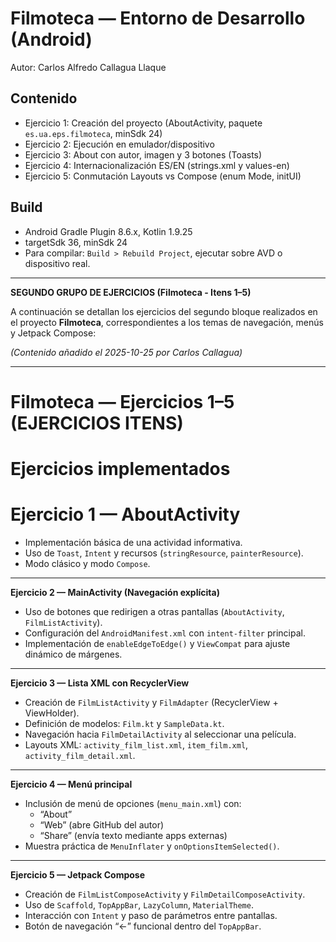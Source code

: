 # Filmoteca — Entorno de Desarrollo (Android)
Autor: Carlos Alfredo Callagua Llaque

## Contenido
- Ejercicio 1: Creación del proyecto (AboutActivity, paquete `es.ua.eps.filmoteca`, minSdk 24)
- Ejercicio 2: Ejecución en emulador/dispositivo
- Ejercicio 3: About con autor, imagen y 3 botones (Toasts)
- Ejercicio 4: Internacionalización ES/EN (strings.xml y values-en)
- Ejercicio 5: Conmutación Layouts vs Compose (enum Mode, initUI)

## Build
- Android Gradle Plugin 8.6.x, Kotlin 1.9.25
- targetSdk 36, minSdk 24
- Para compilar: `Build > Rebuild Project`, ejecutar sobre AVD o dispositivo real.

---

**SEGUNDO GRUPO DE EJERCICIOS (Filmoteca - Itens 1–5)**

A continuación se detallan los ejercicios del segundo bloque realizados en el proyecto **Filmoteca**, correspondientes a los temas de navegación, menús y Jetpack Compose:



*(Contenido añadido el 2025-10-25 por Carlos Callagua)*

------------------------------------------------------------------------------------------------------------------------------


#  Filmoteca — Ejercicios 1–5 (EJERCICIOS ITENS)
#  Ejercicios implementados

# **Ejercicio 1 — AboutActivity**
- Implementación básica de una actividad informativa.  
- Uso de `Toast`, `Intent` y recursos (`stringResource`, `painterResource`).
- Modo clásico y modo `Compose`.

---

**Ejercicio 2 — MainActivity (Navegación explícita)**
- Uso de botones que redirigen a otras pantallas (`AboutActivity`, `FilmListActivity`).
- Configuración del `AndroidManifest.xml` con `intent-filter` principal.
- Implementación de `enableEdgeToEdge()` y `ViewCompat` para ajuste dinámico de márgenes.

---

**Ejercicio 3 — Lista XML con RecyclerView**
- Creación de `FilmListActivity` y `FilmAdapter` (RecyclerView + ViewHolder).
- Definición de modelos: `Film.kt` y `SampleData.kt`.
- Navegación hacia `FilmDetailActivity` al seleccionar una película.
- Layouts XML: `activity_film_list.xml`, `item_film.xml`, `activity_film_detail.xml`.

---

**Ejercicio 4 — Menú principal**
- Inclusión de menú de opciones (`menu_main.xml`) con:
  - “About”
  - “Web” (abre GitHub del autor)
  - “Share” (envía texto mediante apps externas)
- Muestra práctica de `MenuInflater` y `onOptionsItemSelected()`.

---

**Ejercicio 5 — Jetpack Compose**
- Creación de `FilmListComposeActivity` y `FilmDetailComposeActivity`.
- Uso de `Scaffold`, `TopAppBar`, `LazyColumn`, `MaterialTheme`.
- Interacción con `Intent` y paso de parámetros entre pantallas.
- Botón de navegación “←” funcional dentro del `TopAppBar`.

